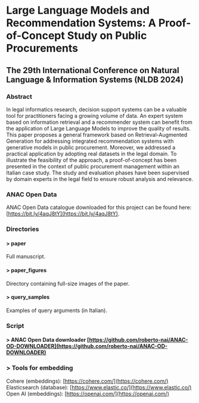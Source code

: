 # Large Language Models and Recommendation Systems: A Proof-of-Concept Study on Public Procurements  
## The 29th International Conference on Natural Language &amp; Information Systems (NLDB 2024)  
### Abstract
In legal informatics research, decision support systems can be a valuable tool for practitioners facing a growing volume of data. An expert system based on information retrieval and a recommender system can benefit from the application of Large Language Models to improve the quality of results. 
This paper proposes a general framework based on Retrieval-Augmented Generation for addressing integrated recommendation systems with generative models in public procurement. Moreover, we addressed a practical application by adopting real datasets in the legal domain. To illustrate the feasibility of the approach, a proof-of-concept has been presented in the context of public procurement management within an Italian case study. The study and evaluation phases have been supervised by domain experts in the legal field to ensure robust analysis and relevance.  

### ANAC Open Data
ANAC Open Data catalogue downloaded for this project can be found here: [https://bit.ly/4aqJ8tY](https://bit.ly/4aqJ8tY).  

### Directories
#### > paper  
Full manuscript.  

#### > paper_figures  
Directory containing full-size images of the paper.  

#### > query_samples  
Examples of query arguments (in Italian).  

### Script
#### > ANAC Open Data downloader  [https://github.com/roberto-nai/ANAC-OD-DOWNLOADER](https://github.com/roberto-nai/ANAC-OD-DOWNLOADER)  

### > Tools for embedding
Cohere (embeddings): [https://cohere.com/](https://cohere.com/)  
Elasticsearch (database): [https://www.elastic.co/](https://www.elastic.co/)  
Open AI (embeddings): [https://openai.com/](https://openai.com/)  
